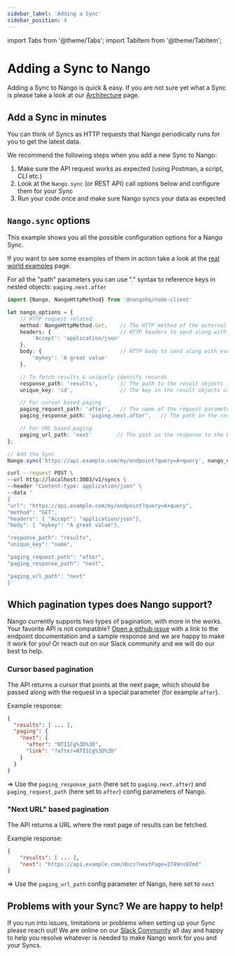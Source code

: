 ```yaml
---
sidebar_label: 'Adding a Sync'
sidebar_position: 4
---
```

import Tabs from '@theme/Tabs';
import TabItem from '@theme/TabItem';

# Adding a Sync to Nango

Adding a Sync to Nango is quick & easy. If you are not sure yet what a Sync is please take a look at our [Architecture](architecture.md) page.

## Add a Sync in minutes
You can think of Syncs as HTTP requests that Nango periodically runs for you to get the latest data.

We recommend the following steps when you add a new Sync to Nango:
1. Make sure the API request works as expected (using Postman, a script, CLI etc.)
2. Look at the `Nango.sync` (or REST API) call options below and configure them for your Sync
3. Run your code once and make sure Nango syncs your data as expected

## `Nango.sync` options

This example shows you all the possible configuration options for a Nango Sync.

If you want to see some examples of them in action take a look at the [real world examples](real-world-examples.md) page.

For all the "path" parameters you can use "." syntax to reference keys in nested objects: `paging.next.after`

<Tabs groupId="programming-language">
  <TabItem value="node" label="Node SDK">

```ts
import {Nango, NangoHttpMethod} from '@nangohq/node-client'

let nango_options = {
    // HTTP request related
    method: NangoHttpMethod.Get,    // The HTTP method of the external REST API endpoint (GET, POST, etc.).
    headers: {                      // HTTP headers to send along with every request to the external API (e.g. auth header).
        'Accept': 'application/json'
    },
    body: {                         // HTTP body to send along with every request to the external API.
        'mykey': 'A great value'
    },

    // To fetch results & uniquely identify records
    response_path: 'results',       // The path to the result objects inside the external API response.
    unique_key: 'id',               // The key in the result objects used for deduping (e.g. email, id).

    // For cursor based paging
    paging_request_path: 'after',   // The name of the request parameter for the next page cursor.
    paging_response_path: 'paging.next.after',   // The path in the response to the cursor for the next page.

    // For URL based paging
    paging_url_path: 'next'        // The path in the response to the URL for the next page.
};

// Add the Sync
Nango.sync('https://api.example.com/my/endpoint?query=A+query', nango_options);
```
  </TabItem>
  <TabItem value="curl" label="REST API (curl)">

  ```bash
  curl --request POST \
--url http://localhost:3003/v1/syncs \
 --header "Content-type: application/json" \
 --data '
 {
"url": "https://api.example.com/my/endpoint?query=A+query",
"method": "GET",
"headers": { "Accept": "application/json"},
"body": { "mykey": "A great value"},

"response_path": "results",
"unique_key": "name",

"paging_request_path": "after",
"paging_response_path": "next",

"paging_url_path": "next"
}'
  ```
  </TabItem>
</Tabs>


## Which pagination types does Nango support?
Nango currently supports two types of pagination, with more in the works. Your favorite API is not compatible? [Open a github issue](https://github.com/NangoHQ/nango/issues/new) with a link to the endpoint documentation and a sample response and we are happy to make it work for you! Or reach out on our Slack community and we will do our best to help.

### Cursor based pagination
The API returns a cursor that points at the next page, which should be passed along with the request in a special parameter (for example `after`).

Example response:
```json
{
  "results": [ ... ],
  "paging": {
    "next": {
      "after": "NTI1Cg%3D%3D",
      "link": "?after=NTI1Cg%3D%3D"
    }
  }
}
```

=> Use the `paging_response_path` (here set to `paging.next.after`) and `paging_request_path` (here set to `after`) config parameters of Nango.


### "Next URL" based pagination
The API returns a URL where the next page of results can be fetched.

Example response:
```json
{
    "results": [ ... ],
    "next": "https://api.example.com/docs?nextPage=2749ns92md"
}
```

=> Use the `paging_url_path` config parameter of Nango, here set to `next`

## Problems with your Sync? We are happy to help!

If you run into issues, limitations or problems when setting up your Sync please reach out! We are online on our [Slack Community](https://nango.dev/slack) all day and happy to help you resolve whatever is needed to make Nango work for you and your Syncs.
